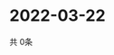 # 2022-03-22
  共 0条

  <!-- BEGIN -->
  <!-- 最后更新时间Tue Mar 22 2022 05:04:32 GMT+0000 (Coordinated Universal Time) -->
  
  <!-- END -->
  
  
